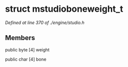# struct mstudioboneweight_t

*Defined at line 370 of ./engine/studio.h*

## Members

public byte [4] weight

public char [4] bone



